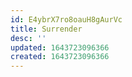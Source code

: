 ```yaml
---
id: E4ybrX7ro8oauH8gAurVc
title: Surrender
desc: ''
updated: 1643723096366
created: 1643723096366
---
```


